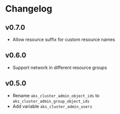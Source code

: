 # Changelog

## v0.7.0

- Allow resource suffix for custom resource names

## v0.6.0

- Support network in different resource groups

## v0.5.0

- Rename `aks_cluster_admin_object_ids` to `aks_cluster_admin_group_object_ids`
- Add variable `aks_cluster_admin_users`
